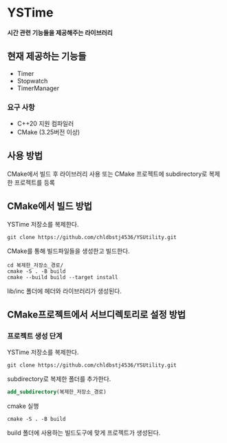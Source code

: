 ﻿# YSTime

**시간 관련 기능들을 제공해주는 라이브러리**

## 현재 제공하는 기능들

- Timer
- Stopwatch
- TimerManager

### 요구 사항

- C++20 지원 컴파일러
- CMake (3.25버전 이상)

## 사용 방법

CMake에서 빌드 후 라이브러리 사용 또는 CMake 프로젝트에 subdirectory로 복제한 프로젝트를 등록 

## CMake에서 빌드 방법

YSTime 저장소를 복제한다.

```
git clone https://github.com/chldbstj4536/YSUtility.git
```

CMake를 통해 빌드파일들을 생성한고 빌드한다.

```
cd 복제한_저장소_경로/
cmake -S . -B build
cmake --build build --target install
```

lib/inc 폴더에 헤더와 라이브러리가 생성된다.

## CMake프로젝트에서 서브디렉토리로 설정 방법

### 프로젝트 생성 단계
    
YSTime 저장소를 복제한다.  

```
git clone https://github.com/chldbstj4536/YSUtility.git
```

subdirectory로 복제한 폴더를 추가한다.

```cmake
add_subdirectory(복제한_저장소_경로)
```

cmake 실행
```
cmake -S . -B build
```

build 폴더에 사용하는 빌드도구에 맞게 프로젝트가 생성된다.